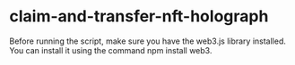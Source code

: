 # claim-and-transfer-nft-holograph

Before running the script, make sure you have the web3.js library installed. You can install it using the command npm install web3.
